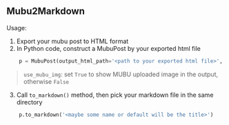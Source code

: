 Mubu2Markdown
---

Usage:

1. Export your mubu post to HTML format
2. In Python code, construct a MubuPost by your exported html file

```python
    p = MubuPost(output_html_path='<path to your exported html file>', use_mubu_img=True)
```

> `use_mubu_img`: set `True` to show MUBU uploaded image in the output, otherwise `False`

3. Call `to_markdown()` method, then pick your markdown file in the same directory

```python
    p.to_markdown('<maybe some name or default will be the title>')
```
